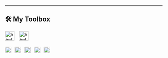 ---
## 🛠️ My Toolbox
<div style="margin-bottom:20px">
          <img align="left" alt="html language" width="30" style="padding-right:12px;" src="https://www.w3.org/WAI/content-images/wai-media-guide/body.svg" />
          <img alt="html language" width="30" style="padding-right:12px;" src="https://upload.wikimedia.org/wikipedia/commons/a/a5/NVDA_Logo.png" />
</div>
<div>
          <img  align="left"  alt="html language" width="20" style="padding-right:8px;" src="https://cdn.jsdelivr.net/gh/devicons/devicon@latest/icons/html5/html5-original.svg" />
          <img  align="left" alt="html language" width="20" style="padding-right:8px;" src="https://cdn.jsdelivr.net/gh/devicons/devicon@latest/icons/css3/css3-original.svg" />
          <img  align="left" alt="html language" width="20" style="padding-right:8px;" src="https://cdn.jsdelivr.net/gh/devicons/devicon@latest/icons/sass/sass-original.svg" />
          <img  align="left" alt="html language" width="20" style="padding-right:8px;" src="https://cdn.jsdelivr.net/gh/devicons/devicon@latest/icons/javascript/javascript-original.svg" />  
          <img align="left"  alt="html language" width="20" style="padding-right:8px;" src="https://cdn.jsdelivr.net/gh/devicons/devicon@latest/icons/react/react-original.svg" />
</div>
